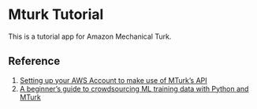 # Mturk Tutorial 

This is a tutorial app for Amazon Mechanical Turk.

## Reference

1. [Setting up your AWS Account to make use of MTurk’s API](https://blog.mturk.com/tutorial-setting-up-your-aws-account-to-make-use-of-mturks-api-4e405b8fc8cb)
2. [A beginner’s guide to crowdsourcing ML training data with Python and MTurk](https://blog.mturk.com/tutorial-a-beginners-guide-to-crowdsourcing-ml-training-data-with-python-and-mturk-d8df4bdf2977)
